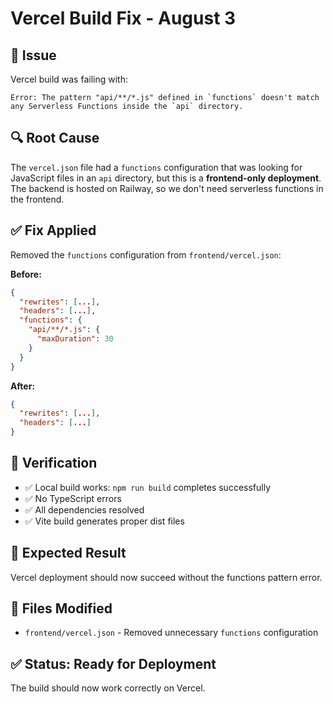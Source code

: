 # Vercel Build Fix - August 3

## 🚨 **Issue**
Vercel build was failing with:
```
Error: The pattern "api/**/*.js" defined in `functions` doesn't match any Serverless Functions inside the `api` directory.
```

## 🔍 **Root Cause**
The `vercel.json` file had a `functions` configuration that was looking for JavaScript files in an `api` directory, but this is a **frontend-only deployment**. The backend is hosted on Railway, so we don't need serverless functions in the frontend.

## ✅ **Fix Applied**
Removed the `functions` configuration from `frontend/vercel.json`:

**Before:**
```json
{
  "rewrites": [...],
  "headers": [...],
  "functions": {
    "api/**/*.js": {
      "maxDuration": 30
    }
  }
}
```

**After:**
```json
{
  "rewrites": [...],
  "headers": [...]
}
```

## 🧪 **Verification**
- ✅ Local build works: `npm run build` completes successfully
- ✅ No TypeScript errors
- ✅ All dependencies resolved
- ✅ Vite build generates proper dist files

## 🚀 **Expected Result**
Vercel deployment should now succeed without the functions pattern error.

## 📝 **Files Modified**
- `frontend/vercel.json` - Removed unnecessary `functions` configuration

## ✅ **Status: Ready for Deployment**
The build should now work correctly on Vercel. 